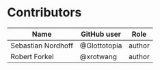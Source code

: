 # Contributors

Name               | GitHub user     | Role
---                | ---             | ---
Sebastian Nordhoff | @Glottotopia | author
Robert Forkel | @xrotwang | author

